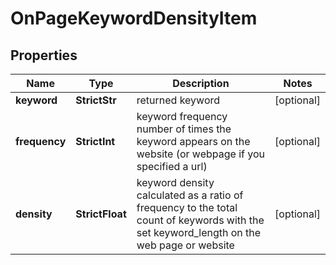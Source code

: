 # OnPageKeywordDensityItem


## Properties

| Name | Type | Description | Notes |
|------------ | ------------- | ------------- | -------------|
**keyword** | **StrictStr** | returned keyword |[optional]|
**frequency** | **StrictInt** | keyword frequency<br>number of times the keyword appears on the website (or webpage if you specified a url) |[optional]|
**density** | **StrictFloat** | keyword density<br>calculated as a ratio of frequency to the total count of keywords with the set keyword_length on the web page or website |[optional]|